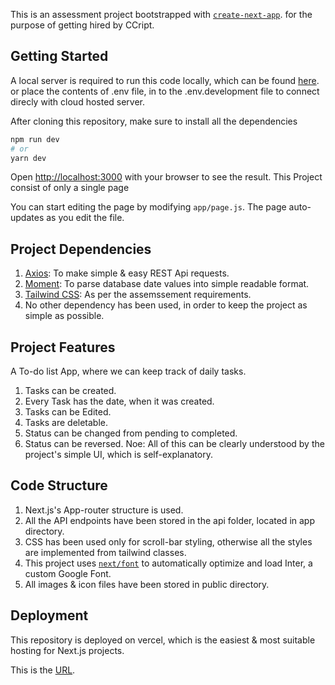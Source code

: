This is an assessment project bootstrapped with [`create-next-app`](https://github.com/vercel/next.js/tree/canary/packages/create-next-app). for the purpose of getting hired by CCript.

## Getting Started

A local server is required to run this code locally, which can be found [here](https://github.com/dev-status-200/ccript-server). or place the contents of .env file, in to the .env.development file to connect direcly with cloud hosted server.

After cloning this repository, make sure to install all the dependencies

```bash
npm run dev
# or
yarn dev
```

Open [http://localhost:3000](http://localhost:3000) with your browser to see the result.
This Project consist of only a single page

You can start editing the page by modifying `app/page.js`. The page auto-updates as you edit the file.

## Project Dependencies

1. [Axios](https://axios-http.com/docs/intro): To make simple & easy REST Api requests.
2. [Moment](https://momentjs.com/): To parse database date values into simple readable format.
3. [Tailwind CSS](https://v1.tailwindcss.com/): As per the assemssement requirements.
4. No other dependency has been used, in order to keep the project as simple as possible.

## Project Features

A To-do list App, where we can keep track of daily tasks.
1. Tasks can be created.
2. Every Task has the date, when it was created.
3. Tasks can be Edited.
4. Tasks are deletable.
5. Status can be changed from pending to completed.
6. Status can be reversed.
Noe: All of this can be clearly understood by the project's simple UI, which is self-explanatory.

## Code Structure

1. Next.js's App-router structure is used.
2. All the API endpoints have been stored in the api folder, located in app directory.
3. CSS has been used only for scroll-bar styling, otherwise all the styles are implemented from tailwind classes.
4. This project uses [`next/font`](https://nextjs.org/docs/basic-features/font-optimization) to automatically optimize and load Inter, a custom Google Font.
5. All images & icon files have been stored in public directory.

## Deployment

This repository is deployed on vercel, which is the easiest & most suitable hosting for Next.js projects.

This is the [URL](https://ccript-client.vercel.app/).

